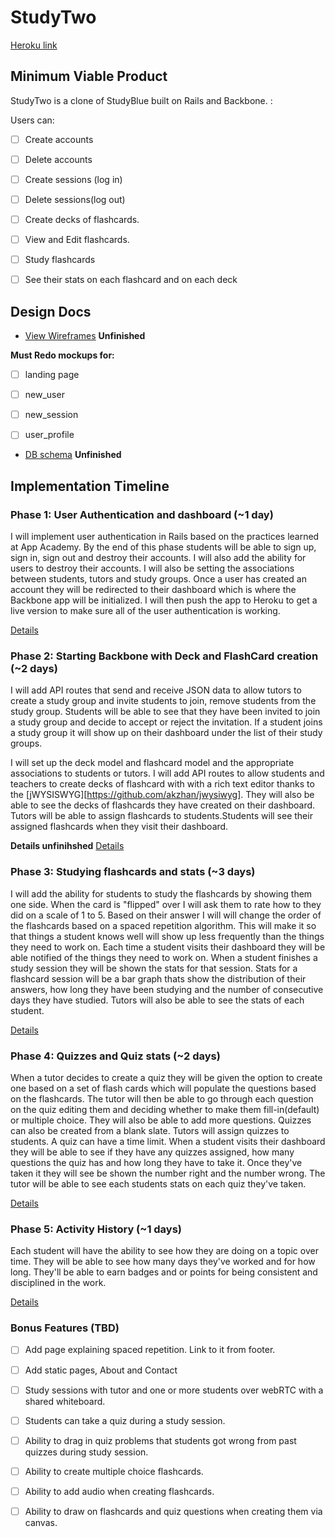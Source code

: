 # StudyTwo

[Heroku link][heroku]

[heroku]: https://studytwo.herokuapp.com/

## Minimum Viable Product
StudyTwo is a clone of StudyBlue built on Rails and Backbone. :

<!-- This is a Markdown checklist. Use it to keep track of your progress! -->
Users can:
- [ ] Create accounts
- [ ] Delete accounts
- [ ] Create sessions (log in)
- [ ] Delete sessions(log out)
- [ ] Create decks of flashcards.
- [ ] View and Edit flashcards.
- [ ] Study flashcards
- [ ] See their stats on each flashcard and on each deck 



## Design Docs
* [View Wireframes][views] __Unfinished__

__Must Redo mockups for:__
- [ ] landing page
- [ ] new_user
- [ ] new_session
- [ ] user_profile


* [DB schema][schema] __Unfinished__

[views]: ./docs/views.md
[schema]: ./docs/schema.md

## Implementation Timeline

### Phase 1: User Authentication and dashboard (~1 day)
I will implement user authentication in Rails based on the practices learned at
App Academy. By the end of this phase students will be able to sign up,
sign in, sign out and destroy their accounts. I will also add the ability for users to
destroy their accounts. I will also be setting the associations between students, tutors
and study groups. Once a user has created an account they will be redirected to their
dashboard which is where the Backbone app will be initialized. I will then push the app to
Heroku to get a live version to make sure all of the user authentication is working.

[Details][phase-one]

### Phase 2: Starting Backbone with Deck and FlashCard creation   (~2 days)
I will add API routes that send and receive JSON data to allow tutors
to create a study group and invite students to join, remove students from the study group.
Students will be able to see that they have been invited to join a study group and decide
to accept or reject the invitation. If a student joins a study group it will show up on
their dashboard under the list of their study groups.

I will set up the deck model and flashcard model and the appropriate associations to
students or tutors. I will add API routes to allow students and teachers to create decks
of flashcard with with a rich text editor thanks to the
[jWYSISWYG][https://github.com/akzhan/jwysiwyg]. They will also be able to see the decks
of flashcards they have created on their dashboard. Tutors will be able to assign
flashcards to students.Students will see their assigned flashcards when they visit their
dashboard.

__Details unfinihshed__
[Details][phase-two]

### Phase 3: Studying flashcards and stats (~3 days)
I will add the ability for students to study the flashcards by showing them one side. When
the card is "flipped" over I will ask them to rate how to they did on a scale of 1 to 5.
Based on their answer I will will change the order of the flashcards based on a spaced
repetition algorithm. This will make it so that things a student knows well will show up
less frequently than the things they need to work on. Each time a student visits their
dashboard they will be able notified of the things they need to work on. When a student
finishes a study session they will be shown the stats for that session. Stats for a
flashcard session will be a bar graph thats show the distribution of their answers, how
long they have been studying and the number of consecutive days they have studied. Tutors
will also be able to see the stats of each student.


[Details][phase-three]

### Phase 4: Quizzes and Quiz stats (~2 days)
When a tutor decides to create a quiz they will be given the option to create one based on
a set of flash cards which will populate the questions based on the flashcards. The tutor
will then be able to go through each question on the quiz editing them and  deciding
whether to make them fill-in(default) or multiple choice. They will also be able to add
more questions. Quizzes can also be created from a blank slate. Tutors will assign quizzes
to students. A quiz can have a time limit. When a student visits their dashboard they will
be able to see if they have any quizzes assigned, how many questions the quiz has and how
long they have to take it. Once they've taken it they will see be shown the number right
and the number wrong. The tutor will be able to see each students stats on each quiz
they've taken.

[Details][phase-four]

### Phase 5: Activity History (~1 days)
Each student will have the ability to see how they are doing on a topic over time. They
will be able to see how many days they've worked and for how long. They'll be able to earn
badges and or points for being consistent and disciplined in the work.

[Details][phase-five]

### Bonus Features (TBD)
- [ ] Add page explaining spaced repetition. Link to it from footer.
- [ ] Add static pages, About and Contact
- [ ] Study sessions with tutor and one or more students over webRTC with a shared whiteboard.
- [ ] Students can take a quiz during a study session.
- [ ] Ability to drag in quiz problems that students got wrong from past quizzes during study session.
- [ ] Ability to create multiple choice flashcards.
- [ ] Ability to add audio when creating flashcards.
- [ ] Ability to draw on flashcards and quiz questions when creating them via canvas.



[phase-one]: ./docs/phases/phase1.md
[phase-two]: ./docs/phases/phase2.md
[phase-three]: ./docs/phases/phase3.md
[phase-four]: ./docs/phases/phase4.md
[phase-five]: ./docs/phases/phase5.md
